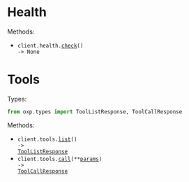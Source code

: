 # Health

Methods:

- <code title="get /health">client.health.<a href="./src/oxp/resources/health.py">check</a>() -> None</code>

# Tools

Types:

```python
from oxp.types import ToolListResponse, ToolCallResponse
```

Methods:

- <code title="get /tools">client.tools.<a href="./src/oxp/resources/tools.py">list</a>() -> <a href="./src/oxp/types/tool_list_response.py">ToolListResponse</a></code>
- <code title="post /tools/call">client.tools.<a href="./src/oxp/resources/tools.py">call</a>(\*\*<a href="src/oxp/types/tool_call_params.py">params</a>) -> <a href="./src/oxp/types/tool_call_response.py">ToolCallResponse</a></code>
